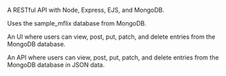 A RESTful API with Node, Express, EJS, and MongoDB.

Uses the sample_mflix database from MongoDB.

An UI where users can view, post, put, patch, and delete entries from the MongoDB database.

An API where users can view, post, put, patch, and delete entries from the MongoDB database in JSON data.

